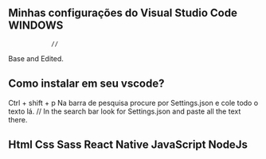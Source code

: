 ## Minhas configurações do Visual Studio Code WINDOWS

                //
 Base and Edited.

## Como instalar em seu vscode?
Ctrl + shift + p
 Na barra de pesquisa procure por Settings.json e cole todo o texto lá.
                 //
In the search bar look for Settings.json and paste all the text there.

## Html Css Sass React Native JavaScript NodeJs
